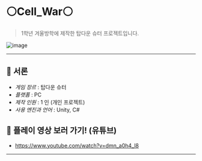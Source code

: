 # ⚪Cell_War⚪
> 1학년 겨울방학에 제작한 탑다운 슈터 프로젝트입니다.

![image](https://user-images.githubusercontent.com/101493216/224580213-874e1616-b594-4c28-add8-4971cc9785c3.gif)

---

## 🍰 서론

- *게임 장르* : 탑다운 슈터
- *플랫폼* : PC
- *제작 인원* : 1 인 (개인 프로젝트)
- *사용 엔진과 언어* : Unity, C#

## 🍰 플레이 영상 보러 가기! (유튜브)

- <https://www.youtube.com/watch?v=dmn_a0h4_l8>

---
